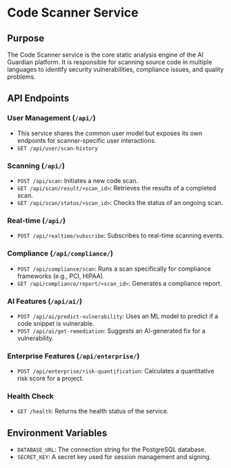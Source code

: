 # Code Scanner Service

## Purpose

The Code Scanner service is the core static analysis engine of the AI Guardian platform. It is responsible for scanning source code in multiple languages to identify security vulnerabilities, compliance issues, and quality problems.

## API Endpoints

### User Management (`/api/`)
- This service shares the common user model but exposes its own endpoints for scanner-specific user interactions.
- `GET /api/user/scan-history`

### Scanning (`/api/`)
- `POST /api/scan`: Initiates a new code scan.
- `GET /api/scan/result/<scan_id>`: Retrieves the results of a completed scan.
- `GET /api/scan/status/<scan_id>`: Checks the status of an ongoing scan.

### Real-time (`/api/`)
- `POST /api/realtime/subscribe`: Subscribes to real-time scanning events.

### Compliance (`/api/compliance/`)
- `POST /api/compliance/scan`: Runs a scan specifically for compliance frameworks (e.g., PCI, HIPAA).
- `GET /api/compliance/report/<scan_id>`: Generates a compliance report.

### AI Features (`/api/ai/`)
- `POST /api/ai/predict-vulnerability`: Uses an ML model to predict if a code snippet is vulnerable.
- `POST /api/ai/get-remediation`: Suggests an AI-generated fix for a vulnerability.

### Enterprise Features (`/api/enterprise/`)
- `POST /api/enterprise/risk-quantification`: Calculates a quantitative risk score for a project.

### Health Check
- `GET /health`: Returns the health status of the service.

## Environment Variables

- `DATABASE_URL`: The connection string for the PostgreSQL database.
- `SECRET_KEY`: A secret key used for session management and signing. 